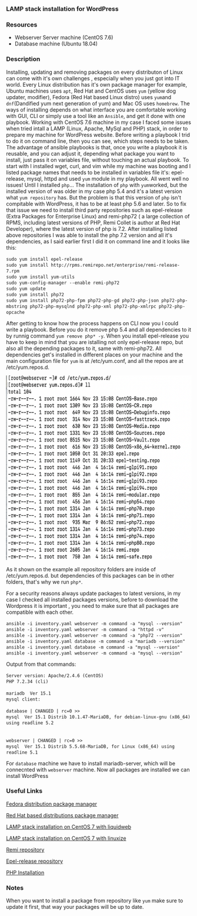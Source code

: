 ### LAMP stack installation for WordPress

### Resources
  - Webserver Server machine (CentOS 7.6)
  - Database machine (Ubuntu 18.04)

### Description

Installing, updating and removing packages on every distributon of Linux can come with it's own challenges , especially when you just got into IT world. Every Linux distribution has it's own package manager for example, Ubuntu machines uses ```apt```, Red Hat and CentOS uses ```yum``` (yellow dog updater, modifier), Fedora (Red Hat based Linux distro) uses ```yum```and ```dnf```(Dandified yum next generation of yum) and Mac OS uses ```homebrew```. The ways of installing depends on what interface you are comfortable working with GUI, CLI or simply use a tool like an ```Ansible```, and get it done with one playbook.
Working with CentOS 7.6 machine in my case I faced some issues when tried intall a LAMP (Linux, Apache, MySql and PHP) stack, in order to prepare my machine for WordPress website.
Before writing a playbook I trid to do it on command line, then you can see, which steps needs to be taken. The advantage of ansible playbooks is that, once you write a playbook it is reusable, and you can adjust it, depending what package you want to install, just pass it on variables file, without touching an actual playbook.
To start with I installed wget, curl, and vim while my machine was booting and I listed package names that needs to be installed in variables file it's: epel-release, mysql, httpd and used ```yum``` module in my playbook. All went well no issues! Until I installed ```php```...
The installation of ```php``` with ```yum```worked, but the installed version of was older in my case php 5.4 and it's a latest version what ```yum repository``` has.  But the problem is that this version of ```php``` isn't compitable with WordPress, it has to be at least php 5.6 and later. So to fix that issue we need to install third party repositories such as epel-release (Extra Packages for Enterprise Linux) and remi-php72 ( a large collection of RPMS, including latest versions of PHP, Remi Collet is author at Red Hat Developer), where the latest version of php  is 7.2. After installing listed above repositories I was able to install the php 7.2 version and all it's dependencies, as I said earlier first I did it on command line and it looks like this:
```
sudo yum install epel-release
sudo yum install http://rpms.remirepo.net/enterprise/remi-release-7.rpm
sudo yum install yum-utils
sudo yum-config-manager --enable remi-php72
sudo yum update
sudo yum install php72
sudo yum install php72-php-fpm php72-php-gd php72-php-json php72-php-mbstring php72-php-mysqlnd php72-php-xml php72-php-xmlrpc php72-php-opcache
```
After getting to know how the process happens on CLI now you I could write a playbook. Before you do it remove php 5.4 and all dependencies to it by runnig command ```yum remove php* -y```. When you install epel-release  you have to keep in mind that you are istalling not only epel-release repo, but also all the depending packages to it, same with remi-php72. All dependencies get's installed in different places on your machine and the main configuration file for ```yum``` is at /etc/yum.conf, and all the repos are at /etc/yum.repos.d.

<img src="images/yum.repo.d_content.png" alt="aws" width="800" height="500">

As it shown on the example all repository folders are inside of /etc/yum.repos.d. but dependencies of this packages can be in other folders, that's why we run ```php*```.

For a security reasons always update packages to latest versions, in my case I checked all  installed packages versions, before to download the Wordpress it is important , you need to make sure that  all packages are compatible with each other.
```
ansible -i inventory.yaml webserver -m command -a "mysql --version"
ansible -i inventory.yaml webserver -m command -a "httpd -v"
ansible -i inventory.yaml webserver -m command -a "php72 --version"
ansible -i inventory.yaml database -m command -a "mariadb --version"
ansible -i inventory.yaml database -m command -a "mysql --version"
ansible -i inventory.yaml webserver -m command -a "mysql --version"
```
Output from that commands: 
```
Server version: Apache/2.4.6 (CentOS)
PHP 7.2.34 (cli)

mariadb  Ver 15.1 
mysql client:

database | CHANGED | rc=0 >>
mysql  Ver 15.1 Distrib 10.1.47-MariaDB, for debian-linux-gnu (x86_64) using readline 5.2


webserver | CHANGED | rc=0 >>
mysql  Ver 15.1 Distrib 5.5.68-MariaDB, for Linux (x86_64) using readline 5.1
```
For ```database``` machine we have to install mariadb-server, which will be connecnted with ```webserver``` machine. Now all packages are installed we can install WordPress

### Useful Links

[Fedora distribution package manager](https://fedoraproject.org/wiki/DNF?rd=RPM)

[Red Hat based distributions package manager](https://www.redhat.com/sysadmin/how-manage-packages)

[LAMP stack installation on CentOS 7 with liquidweb](https://www.liquidweb.com/kb/install-lamp-stack-centos-7/)

[LAMP stack installation on CentOS 7 with linuxize](https://linuxize.com/series/install-lamp-stack-on-centos-7/)

[Remi repository](http://rpms.remirepo.net/)

[Epel-release repository](https://fedoraproject.org/wiki/EPEL)

[PHP Installation](https://www.scriptcase.net/docs/en_us/v9/manual/02-scriptcase-installation/06-linux_php/)

### Notes

When you want to install a package from repository like ```yum``` make sure to update it first, that way your packages will be up to date.